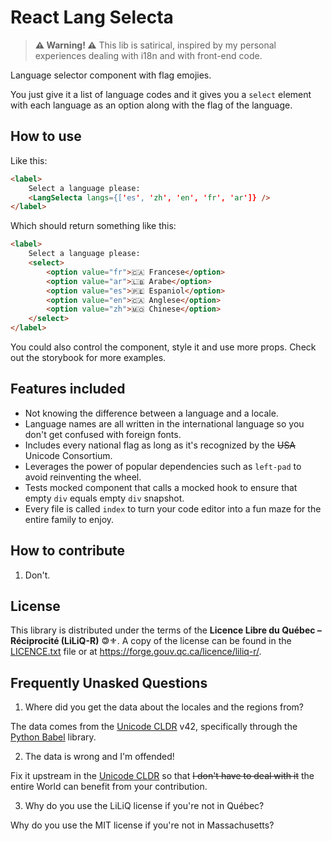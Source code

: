 # React Lang Selecta

> **⚠ Warning! ⚠** This lib is satirical, inspired by my personal experiences dealing with i18n and with front-end code.  

Language selector component with flag emojies.  

You just give it a list of language codes and it gives you a `select` element with each language as an option along with the flag of the language.  

## How to use

Like this:  

```html
<label>
    Select a language please:
    <LangSelecta langs={['es', 'zh', 'en', 'fr', 'ar']} />
</label>
```

Which should return something like this:  

```html
<label>
    Select a language please:
    <select>
        <option value="fr">🇨🇦 Francese</option>
        <option value="ar">🇱🇧 Arabe</option>
        <option value="es">🇵🇪 Espaniol</option>
        <option value="en">🇨🇦 Anglese</option>
        <option value="zh">🇲🇴 Chinese</option>
    </select>
</label>
```

You could also control the component, style it and use more props. Check out the storybook for more examples.  

## Features included

- Not knowing the difference between a language and a locale.  
- Language names are all written in the international language so you don't get confused with foreign fonts.  
- Includes every national flag as long as it's recognized by the ~~USA~~ Unicode Consortium.  
- Leverages the power of popular dependencies such as `left-pad` to avoid reinventing the wheel.  
- Tests mocked component that calls a mocked hook to ensure that empty `div` equals empty `div` snapshot.  
- Every file is called `index` to turn your code editor into a fun maze for the entire family to enjoy.  

## How to contribute

1. Don't.  

## License

This library is distributed under the terms of the **Licence Libre du Québec – Réciprocité (LiLiQ-R)** 🄯⚜. A copy of the license can be found in the [LICENCE.txt](https://github.com/MarcAbonce/react-lang-selecta/blob/maestro/LICENCE.txt) file or at https://forge.gouv.qc.ca/licence/liliq-r/.  

## Frequently Unasked Questions

1. Where did you get the data about the locales and the regions from?  

The data comes from the [Unicode CLDR](https://cldr.unicode.org/) v42, specifically through the [Python Babel](https://babel.pocoo.org/en/latest/) library.  

2. The data is wrong and I'm offended!  

Fix it upstream in the [Unicode CLDR](https://cldr.unicode.org/) so that ~~I don't have to deal with it~~ the entire World can benefit from your contribution.  

3. Why do you use the LiLiQ license if you're not in Québec?  

Why do you use the MIT license if you're not in Massachusetts?  

